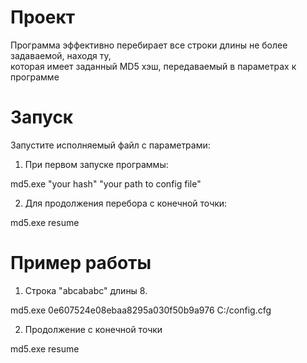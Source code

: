 # Проект

Программа эффективно перебирает все строки длины не более задаваемой, находя ту,  
которая имеет заданный MD5 хэш, передаваемый в параметрах к программе

# Запуск

Запустите исполняемый файл с параметрами:

1) При первом запуске программы:

md5.exe "your hash" "your path to config file"

2) Для продолжения перебора с конечной точки:

md5.exe resume

# Пример работы

1) Строка "abcababc" длины 8.

md5.exe 0e607524e08ebaa8295a030f50b9a976 C:/config.cfg

2) Продолжение с конечной точки

md5.exe resume
